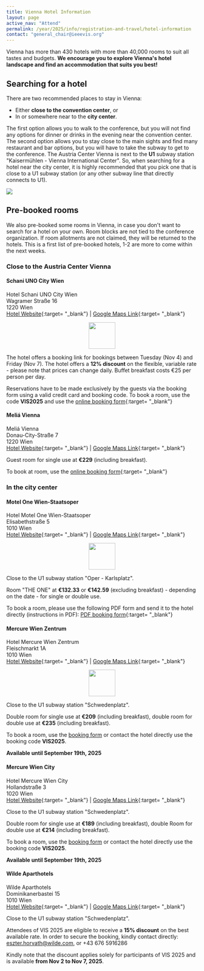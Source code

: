 ```yaml
---
title: Vienna Hotel Information
layout: page
active_nav: "Attend"
permalink: /year/2025/info/registration-and-travel/hotel-information
contact: "general_chair@ieeevis.org"
---
```


Vienna has more than 430 hotels with more than 40,000 rooms to suit all tastes and budgets.
**We encourage you to explore Vienna's hotel landscape and find an accommodation that suits you best!**

## Searching for a hotel

There are two recommended places to stay in Vienna:
* Either **close to the convention center**, or
* In or somewhere near to the **city center**.

The first option allows you to walk to the conference, but you will not find any options for dinner or drinks in the evening near the convention center.
The second option allows you to stay close to the main sights and find many restaurant and bar options, but you will have to take the subway to get to the conference.
The Austria Center Vienna is next to the **U1** subway station "Kaisermühlen - Vienna International Center".
So, when searching for a hotel near the city center, it is highly recommended that you pick one that is close to a U1 subway station (or any other subway line that directly connects to U1).

<p>
  <img src="/year/2025/assets/venue-and-travel/vienna-locations.jpg" />
</p>


## Pre-booked rooms

We also pre-booked some rooms in Vienna, in case you don't want to search for a hotel on your own.
Room blocks are not tied to the conference organization. If room allotments are not claimed, they will be returned to the hotels.
This is a first list of pre-booked hotels, 1-2 are more to come within the next weeks.


### Close to the Austria Center Vienna

#### Schani UNO City Wien
Hotel Schani UNO City Wien<br />
Wagramer Straße 16<br />
1220 Wien<br />
[Hotel Website](https://www.schanihotels.com/hotels/hotel-schani-uno-city){:target= "_blank"} | [Google Maps Link](https://maps.app.goo.gl/wVQBiCgmrRzKJdFU9){:target= "_blank"}

<p style="text-align:center;">
  <img src="/year/2025/assets/venue-and-travel/green_hotel.png" height="70" />
</p>

The hotel offers a booking link for bookings between Tuesday (Nov 4) and Friday (Nov 7).
The hotel offers a **12% discount** on the flexible, variable rate - please note that prices can change daily.
Buffet breakfast costs €25 per person per day.

Reservations have to be made exclusively by the guests via the booking form using a valid credit card and booking code.
To book a room, use the code **VIS2025** and use the [online booking form](https://my.schanihotels.com/search/offers?PROMO_CODE=VIS2025&ADULTS=1&CHILDREN=&ARRIVAL=2025-11-04&DEPARTURE=2025-11-07&PROPERTY_IDS=VIEUNO){:target= "_blank"}

#### Meliá Vienna
Meliá Vienna<br />
Donau-City-Straße 7<br />
1220 Wien<br />
[Hotel Website](https://www.melia.com/de/hotels/osterreich/wien/melia-vienna){:target= "_blank"} | [Google Maps Link](https://maps.app.goo.gl/68Nfdf8j9RY1ogeDA){:target= "_blank"}

Guest room for single use at **€229** (including breakfast).

To book at room, use the [online booking form](https://events.melia.com/en/events/melia-vienna/IEEE-Computer-Society-2025){:target= "_blank"}


### In the city center

#### Motel One Wien-Staatsoper
Hotel Motel One Wien-Staatsoper<br />
Elisabethstraße 5<br />
1010 Wien<br />
[Hotel Website](https://www.motel-one.com/de/hotels/wien/hotel-wien-staatsoper){:target= "_blank"} | [Google Maps Link](https://maps.app.goo.gl/iDm9FCG9EB8SiZ789){:target= "_blank"}

<p style="text-align:center;">
  <img src="/year/2025/assets/venue-and-travel/green_hotel.png" height="70" />
</p>

Close to the U1 subway station "Oper - Karlsplatz".

Room "THE ONE" at **€132.33** or **€142.59** (excluding breakfast) - depending on the date - for single or double use.

To book a room, please use the following PDF form and send it to the hotel directly (instructions in PDF):
[PDF booking form](/year/2025/assets/venue-and-travel/MotelOne_Abrufformular.pdf){:target= "_blank"}

#### Mercure Wien Zentrum
Hotel Mercure Wien Zentrum<br />
Fleischmarkt 1A<br />
1010 Wien<br />
[Hotel Website](https://all.accor.com/hotel/0781/index.en.shtml){:target= "_blank"} | [Google Maps Link](https://maps.app.goo.gl/VgPjJWineBMpaK3WA){:target= "_blank"}

<p style="text-align:center;">
  <img src="/year/2025/assets/venue-and-travel/green_hotel.png" height="70" />
</p>

Close to the U1 subway station "Schwedenplatz".

Double room for single use at **€209** (including breakfast), double room for double use at **€235** (including breakfast).

To book a room, use the [booking form](/year/2025/assets/venue-and-travel/Mercure-Wien-Zentrum_BookingForm.docx) or contact the hotel directly use the booking code **VIS2025**.

**Available until September 19th, 2025**

#### Mercure Wien City
Hotel Mercure Wien City<br />
Hollandstraße 3<br />
1020 Wien<br />
[Hotel Website](https://all.accor.com/hotel/1568/index.en.shtml){:target= "_blank"} | [Google Maps Link](https://maps.app.goo.gl/MAhg5FoUzBsLHP677){:target= "_blank"}

Close to the U1 subway station "Schwedenplatz".

Double room for single use at **€189** (including breakfast), double Room for double use at **€214** (including breakfast).

To book a room, use the [booking form](/year/2025/assets/venue-and-travel/Mercure-Wien-City_BookingForm.docx) or contact the hotel directly use the booking code **VIS2025**.

**Available until September 19th, 2025**

#### Wilde Aparthotels
Wilde Aparthotels<br />
Dominikanerbastei 15<br />
1010 Wien<br />
[Hotel Website](https://www.wilde.com/vienna){:target= "_blank"} | [Google Maps Link](https://maps.app.goo.gl/4f3NF9oJpPCNdtzx7){:target= "_blank"}

Close to the U1 subway station "Schwedenplatz".

Attendees of VIS 2025 are eligible to receive a **15% discount** on the best available rate.
In order to secure the booking, kindly contact directly: [eszter.horvath@wilde.com](mailto:eszter.horvath@wilde.com), or +43 676 5916286

Kindly note that the discount applies solely for participants of VIS 2025 and is available **from Nov 2 to Nov 7, 2025**. 